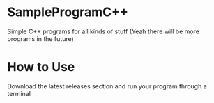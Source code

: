 # SampleProgramC++
Simple C++ programs for all kinds of stuff (Yeah there will be more programs in the future)

# How to Use
Download the latest releases section and run your program through a terminal
